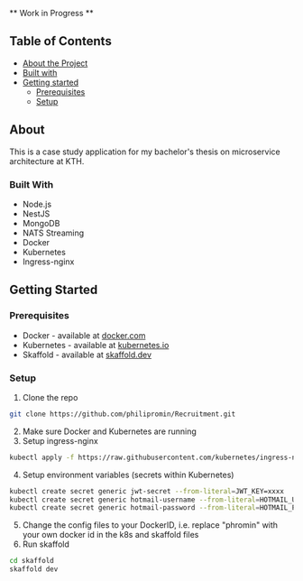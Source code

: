** Work in Progress **

## Table of Contents 
* [About the Project](#about)
 * [Built with](#built-with)
* [Getting started](#getting-started)
  * [Prerequisites](#prerequisites)
  * [Setup](#setup)

## About

This is a case study application for my bachelor's thesis on microservice architecture at KTH.

### Built With
* Node.js
* NestJS
* MongoDB
* NATS Streaming
* Docker 
* Kubernetes
* Ingress-nginx

## Getting Started

### Prerequisites
* Docker - available at [docker.com](https://www.docker.com/)
* Kubernetes - available at [kubernetes.io](https://kubernetes.io/)
* Skaffold - available at [skaffold.dev](https://skaffold.dev/)

### Setup
1. Clone the repo
```sh
git clone https://github.com/philipromin/Recruitment.git
```
2. Make sure Docker and Kubernetes are running
3. Setup ingress-nginx
```sh
kubectl apply -f https://raw.githubusercontent.com/kubernetes/ingress-nginx/controller-v0.40.1/deploy/static/provider/cloud/deploy.yaml
```
4. Setup environment variables (secrets within Kubernetes)
```sh
kubectl create secret generic jwt-secret --from-literal=JWT_KEY=xxxx
kubectl create secret generic hotmail-username --from-literal=HOTMAIL_USERNAME=xxxx
kubectl create secret generic hotmail-password --from-literal=HOTMAIL_PASS=xxxx
```
5. Change the config files to your DockerID, i.e. replace "phromin" with your own docker id in the k8s and skaffold files
6. Run skaffold
```sh
cd skaffold
skaffold dev
```
